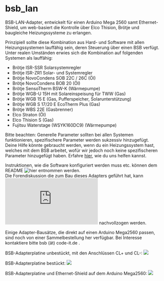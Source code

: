 # bsb_lan

BSB-LAN-Adapter, entwickelt für einen Arduino Mega 2560 samt Ethernet-Shield, um web-basiert die Kontrolle über Elco Thision, Brötje und baugleiche Heizungssysteme zu erlangen.

Prinzipiell sollte diese Kombination aus Hard- und Software mit allen Heizungssystemen lauffähig sein, deren Steuerung über einen BSB verfügt. Unter realen Umständen erwies sich die Kombination auf folgenden Systemen als lauffähig:
 - Brötje ISR-SSR Solarsystemregler
 - Brötje ISR-ZR1 Solar- und Systemregler
 - Brötje NovoCondens SOB 22C / 26C (Öl)
 - Brötje NovoCondens BOB 20 (Öl)
 - Brötje SensoTherm BSW-K (Wärmepumpe)
 - Brötje WGB-U 15H mit Solareinspeisung für TWW (Gas)
 - Brötje WGB 15 E (Gas, Pufferspeicher, Solarunterstützung)
 - Brötje WGB S 17/20 E EcoTherm Plus (Gas)
 - Brötje WBS 22E (Gasbrenner)
 - Elco Straton (Öl)
 - Elco Thision S (Gas)
 - Fujitsu Waterstage (WSYK160DC9) (Wärmepumpe)

Bitte beachten: Generelle Parameter sollten bei allen Systemen funktionieren, spezifischere Parameter werden sukzessiv hinzugefügt. Deine Hilfe könnte gebraucht werden, wenn du ein Heizungssystem hast, welches mit dem BSB arbeitet, wofür wir jedoch noch keine spezifischeren Parameter hinzugefügt haben. Erfahre <A HREF="https://github.com/fredlcore/bsb_lan/blob/master/FAQ.md#my-heating-system-has-parameters-that-are-not-supported-in-the-software-yet-can-i-help-adding-these-parameters">hier</A>, wie du uns helfen kannst.

Instruktionen, wie die Software konfiguriert werden muss etc. können dem README ![hier](https://github.com/fredlcore/bsb_lan/blob/master/BSB_lan/BSB_lan) entnommen werden.<BR>
Die Forendiskussion die zum Bau dieses Adapters geführt hat, kann ![hier](http://forum.fhem.de/index.php?topic=29762.new;topicseen#new) nachvollzogen werden.<BR>

Einige Adapter-Bausätze, die direkt auf einen Arduino Mega2560 passen, sind noch von einer Sammelbestellung her verfügbar. Bei Interesse kontaktiere bitte bsb (ät) code-it.de .

BSB-Adapterplatine unbestückt, mit den Anschlüssen CL+ und CL-:
<img src="https://github.com/fredlcore/bsb_lan/blob/master/BSB_lan/schematics/BSB-Board%20plain.jpg" size="50%">

BSB-Adapterplatine bestückt:
<img src="https://github.com/fredlcore/bsb_lan/blob/master/BSB_lan/schematics/BSB-Board.jpg" size="50%">

BSB-Adapterplatine und Ethernet-Shield auf dem Arduino Mega2560:
<img src="https://github.com/fredlcore/bsb_lan/blob/master/BSB_lan/schematics/BSB-Board%20on%20Arduino%20Mega%202560.jpg" size="50%">
